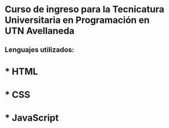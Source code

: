 # Curso de ingreso para la Tecnicatura Universitaria en Programación en UTN Avellaneda
## Lenguajes utilizados:
# * HTML
# * CSS
# * JavaScript

